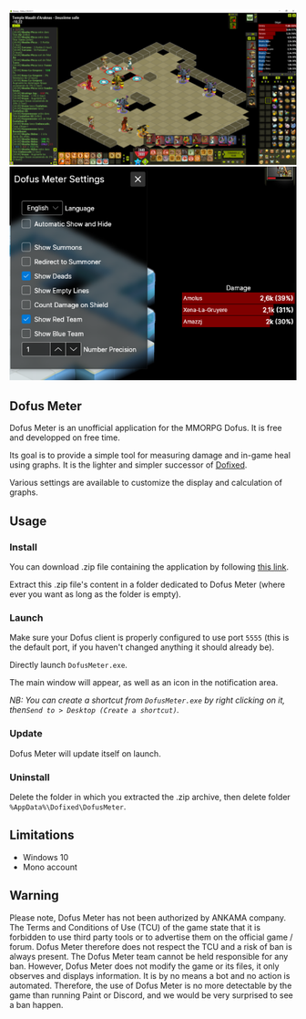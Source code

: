 <img src="../assets/capture-qutan-1.png">

<img src="../assets/capture-settings-en.png">

## Dofus Meter
Dofus Meter is an unofficial application for the MMORPG Dofus. It is free and developped on free time.

Its goal is to provide a simple tool for measuring damage and in-game heal using graphs. It is the lighter and simpler successor of [Dofixed](https://dofixed.github.io/).

Various settings are available to customize the display and calculation of graphs.

## Usage
### Install

You can download .zip file containing the application by following [this link](https://github.com/DofusMeter/archive/raw/master/DofusMeter.zip).

Extract this .zip file's content in a folder dedicated to Dofus Meter (where ever you want as long as the folder is empty).

### Launch

Make sure your Dofus client is properly configured to use port `5555` (this is the default port, if you haven't changed anything it should already be).

Directly launch `DofusMeter.exe`.

The main window will appear, as well as an icon in the notification area.

*NB: You can create a shortcut from `DofusMeter.exe` by right clicking on it, then` Send to > Desktop (Create a shortcut) `.*

### Update

Dofus Meter will update itself on launch.

### Uninstall

Delete the folder in which you extracted the .zip archive, then delete folder `%AppData%\Dofixed\DofusMeter`.

## Limitations

*  Windows 10
*  Mono account

## Warning

Please note, Dofus Meter has not been authorized by ANKAMA company. The Terms and Conditions of Use (TCU) of the game state that it is forbidden to use third party tools or to advertise them on the official game / forum. Dofus Meter therefore does not respect the TCU and a risk of ban is always present. The Dofus Meter team cannot be held responsible for any ban. However, Dofus Meter does not modify the game or its files, it only observes and displays information. It is by no means a bot and no action is automated. Therefore, the use of Dofus Meter is no more detectable by the game than running Paint or Discord, and we would be very surprised to see a ban happen.

